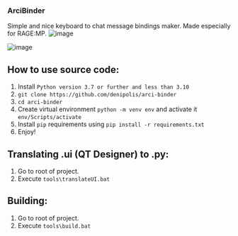 ### ArciBinder
Simple and nice keyboard to chat message bindings maker.
Made especially for RAGE:MP.
![image](https://github.com/denipolis/arci-binder/assets/52839937/3d818e86-c849-455c-ba5c-50932d9231b9)

![image](https://github.com/denipolis/arci-binder/assets/52839937/e09b6b9e-f7d9-4554-b910-ddfdcf23f75e)

## How to use source code:
1. Install `Python version 3.7 or further and less than 3.10`
2. `git clone https://github.com/denipolis/arci-binder`
3. `cd arci-binder`
3. Create virtual environment `python -m venv env` and activate it `env/Scripts/activate`
5. Install `pip` requirements using `pip install -r requirements.txt`
6. Enjoy!

## Translating .ui (**QT Designer**) to .py:
1. Go to root of project.
2. Execute `tools\translateUI.bat`

## Building:
1. Go to root of project.
2. Execute `tools\build.bat`
